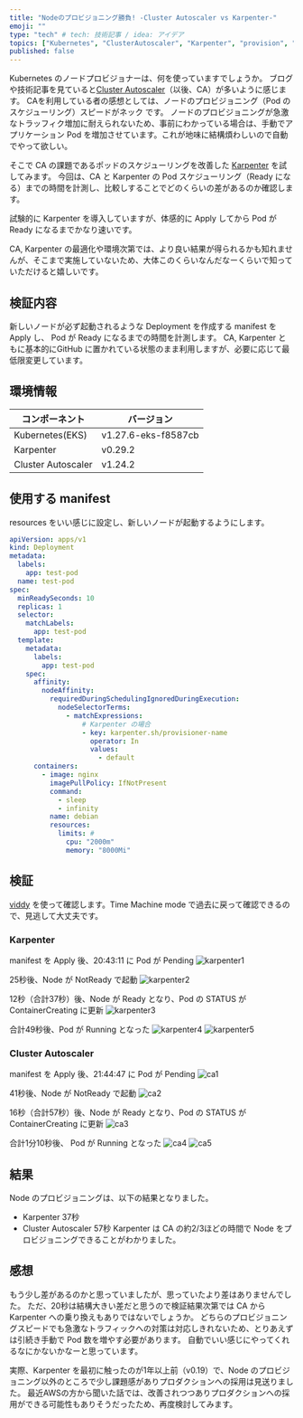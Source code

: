 ```yaml
---
title: "Nodeのプロビジョニング勝負! -Cluster Autoscaler vs Karpenter-"
emoji: ""
type: "tech" # tech: 技術記事 / idea: アイデア
topics: ["Kubernetes", "ClusterAutoscaler", "Karpenter", "provision", "node"]
published: false
---
```


Kubernetes のノードプロビジョナーは、何を使っていますでしょうか。
ブログや技術記事を見ていると[Cluster Autoscaler]（以後、CA）が多いように感じます。
CAを利用している者の感想としては、ノードのプロビジョニング（Pod のスケジューリング）スピードがネック です。
ノードのプロビジョニングが急激なトラッフィク増加に耐えられないため、事前にわかっている場合は、手動でアプリケーション Pod を増加させています。これが地味に結構煩わしいので自動でやって欲しい。

そこで CA の課題であるポッドのスケジューリングを改善した [Karpenter] を試してみます。
今回は、CA と Karpenter の Pod スケジューリング（Ready になる）までの時間を計測し、比較しすることでどのくらいの差があるのか確認します。

試験的に Karpenter を導入していますが、体感的に Apply してから Pod が Ready になるまでかなり速いです。

CA, Karpenter の最適化や環境次第では、より良い結果が得られるかも知れませんが、そこまで実施していないため、大体このくらいなんだなーくらいで知っていただけると嬉しいです。

## 検証内容

新しいノードが必ず起動されるような Deployment を作成する manifest を Apply し、 Pod が Ready になるまでの時間を計測します。
CA, Karpenter ともに基本的にGitHub に置かれている状態のまま利用しますが、必要に応じて最低限変更しています。

## 環境情報

| コンポーネント | バージョン |
| - | - |
| Kubernetes(EKS) | v1.27.6-eks-f8587cb |
| Karpenter       | v0.29.2 |
| Cluster Autoscaler | v1.24.2 |

## 使用する manifest

resources をいい感じに設定し、新しいノードが起動するようにします。

```yaml
apiVersion: apps/v1
kind: Deployment
metadata:
  labels:
    app: test-pod
  name: test-pod
spec:
  minReadySeconds: 10
  replicas: 1
  selector:
    matchLabels:
      app: test-pod
  template:
    metadata:
      labels:
        app: test-pod
    spec:
      affinity:
        nodeAffinity:
          requiredDuringSchedulingIgnoredDuringExecution:
            nodeSelectorTerms:
              - matchExpressions:
                  # Karpenter の場合
                  - key: karpenter.sh/provisioner-name
                    operator: In
                    values:
                      - default
      containers:
        - image: nginx
          imagePullPolicy: IfNotPresent
          command:
            - sleep
            - infinity
          name: debian
          resources:
            limits: #
              cpu: "2000m"
              memory: "8000Mi"
```

## 検証

[viddy] を使って確認します。Time Machine mode で過去に戻って確認できるので、見逃して大丈夫です。

### Karpenter

manifest を Apply 後、20:43:11 に Pod が Pending
![karpenter1](../images/clusterautoscaler-vs-karpenter/karpenter1.png)

25秒後、Node が NotReady で起動
![karpenter2](../images/clusterautoscaler-vs-karpenter/karpenter2.png)

12秒（合計37秒）後、Node が Ready となり、Pod の STATUS が ContainerCreating に更新
![karpenter3](../images/clusterautoscaler-vs-karpenter/karpenter3.png)

合計49秒後、Pod が Running となった
![karpenter4](../images/clusterautoscaler-vs-karpenter/karpenter4.png)
![karpenter5](../images/clusterautoscaler-vs-karpenter/karpenter5.png)

### Cluster Autoscaler

manifest を Apply 後、21:44:47 に Pod が Pending
![ca1](../images/clusterautoscaler-vs-karpenter/ca1.png)

41秒後、Node が NotReady で起動
![ca2](../images/clusterautoscaler-vs-karpenter/ca2.png)

16秒（合計57秒）後、Node が Ready となり、Pod の STATUS が ContainerCreating に更新
![ca3](../images/clusterautoscaler-vs-karpenter/ca3.png)

合計1分10秒後、 Pod が Running となった
![ca4](../images/clusterautoscaler-vs-karpenter/ca4.png)
![ca5](../images/clusterautoscaler-vs-karpenter/ca5.png)

## 結果

Node のプロビジョニングは、以下の結果となりました。
- Karpenter 37秒
- Cluster Autoscaler 57秒
Karpenter は CA の約2/3ほどの時間で Node をプロビジョニングできることがわかりました。

## 感想

もう少し差があるのかと思っていましたが、思っていたより差はありませんでした。
ただ、20秒は結構大きい差だと思うので検証結果次第では CA から Karpenter への乗り換えもありではないでしょうか。
どちらのプロビジョニングスピードでも急激なトラフィックへの対策は対応しきれないため、とりあえずは引続き手動で Pod 数を増やす必要があります。
自動でいい感じにやってくれるなにかないかなーと思っています。

実際、Karpenter を最初に触ったのが1年以上前（v0.19）で、Node のプロビジョニング以外のところで少し課題感がありプロダクションへの採用は見送りました。
最近AWSの方から聞いた話では、改善されつつありプロダクションへの採用ができる可能性もありそうだったため、再度検討してみます。

[Cluster Autoscaler]: https://github.com/kubernetes/autoscaler/tree/master/cluster-autoscaler
[Karpenter]: https://karpenter.sh/
[viddy]: https://github.com/sachaos/viddy
